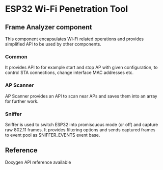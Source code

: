 # ESP32 Wi-Fi Penetration Tool
## Frame Analyzer component

This component encapsulates Wi-Fi related operations and provides simplified API to be used by other components.

### Common
It provides API to for example start and stop AP with given configuration, to control STA connections, change interface MAC addresses etc.

### AP Scanner
AP Scanner provides an API to scan near APs and saves them into an array for further work.

### Sniffer
Sniffer is used to switch ESP32 into promiscuous mode (or off) and capture raw 802.11 frames. It provides filtering options and sends captured frames to event pool as SNIFFER_EVENTS event base.

## Reference
Doxygen API reference available